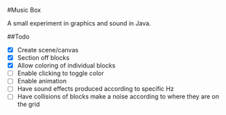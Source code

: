 #Music Box

A small experiment in graphics and sound in Java.

##Todo
- [x] Create scene/canvas
- [x] Section off blocks
- [x] Allow coloring of individual blocks
- [ ] Enable clicking to toggle color
- [ ] Enable animation
- [ ] Have sound effects produced according to specific Hz
- [ ] Have collisions of blocks make a noise according to where they are on the grid
